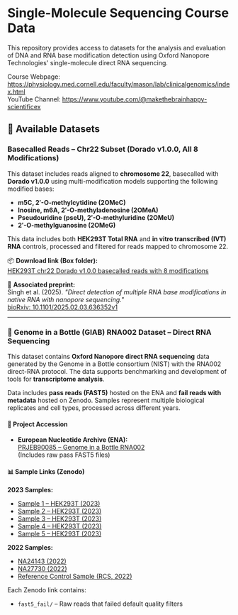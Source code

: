 # Single-Molecule Sequencing Course Data

This repository provides access to datasets for the analysis and evaluation of DNA and RNA base modification detection using Oxford Nanopore Technologies' single-molecule direct RNA sequencing. 

Course Webpage: https://physiology.med.cornell.edu/faculty/mason/lab/clinicalgenomics/index.html <br>
YouTube Channel: https://www.youtube.com/@makethebrainhappy-scientificex 

## 📁 Available Datasets

### Basecalled Reads – Chr22 Subset (Dorado v1.0.0, All 8 Modifications)

This dataset includes reads aligned to **chromosome 22**, basecalled with **Dorado v1.0.0** using multi-modification models supporting the following modified bases:

- **m5C, 2′-O-methylcytidine (2OMeC)**
- **Inosine, m6A, 2′-O-methyladenosine (2OMeA)**
- **Pseudouridine (pseU), 2′-O-methyluridine (2OMeU)**
- **2′-O-methylguanosine (2OMeG)**

This data includes both **HEK293T Total RNA** and **in vitro transcribed (IVT) RNA** controls, processed and filtered for reads mapped to chromosome 22.

📦 **Download link (Box folder):**  
[HEK293T chr22 Dorado v1.0.0 basecalled reads with 8 modifications](https://wcm.app.box.com/folder/324146793020?s=01knrh5f4xon37wh2f21d3ddu6v6hgda)

📄 **Associated preprint:**  
Singh et al. (2025). _"Direct detection of multiple RNA base modifications in native RNA with nanopore sequencing."_  
[bioRxiv: 10.1101/2025.02.03.636352v1](https://www.biorxiv.org/content/10.1101/2025.02.03.636352v1)

---

### 🧬 Genome in a Bottle (GIAB) RNA002 Dataset – Direct RNA Sequencing

This dataset contains **Oxford Nanopore direct RNA sequencing** data generated by the Genome in a Bottle consortium (NIST) with the RNA002 direct-RNA protocol. The data supports benchmarking and development of tools for **transcriptome analysis**.

Data includes **pass reads (FAST5)** hosted on the ENA and **fail reads with metadata** hosted on Zenodo. Samples represent multiple biological replicates and cell types, processed across different years.

#### 🔗 Project Accession
- **European Nucleotide Archive (ENA):**  
  [PRJEB90085 – Genome in a Bottle RNA002](https://www.ebi.ac.uk/ena/browser/view/PRJEB90085)  
  (Includes raw pass FAST5 files)

#### 📊 Sample Links (Zenodo)

**2023 Samples:**
- [Sample 1 – HEK293T (2023)](https://doi.org/10.5281/zenodo.15619903)
- [Sample 2 – HEK293T (2023)](https://doi.org/10.5281/zenodo.15619978)
- [Sample 3 – HEK293T (2023)](https://doi.org/10.5281/zenodo.15635264)
- [Sample 4 – HEK293T (2023)](https://doi.org/10.5281/zenodo.15635353)
- [Sample 5 – HEK293T (2023)](https://doi.org/10.5281/zenodo.15635165)

**2022 Samples:**
- [NA24143 (2022)](https://doi.org/10.5281/zenodo.15644497)
- [NA27730 (2022)](https://doi.org/10.5281/zenodo.15644545)
- [Reference Control Sample (RCS, 2022)](https://doi.org/10.5281/zenodo.15644519)

Each Zenodo link contains:
- `fast5_fail/` – Raw reads that failed default quality filters
